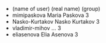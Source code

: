 * (name of user) (real name) (group)
* mimipaskova Maria Paskova 3
* Nasko-Kurtakov Nasko Kurtakov  3
* vladimir-mihov ...  3
* eliasenova Elia Asenova 3
